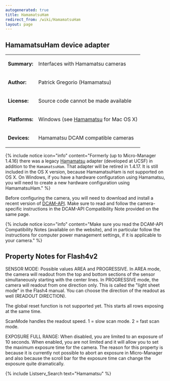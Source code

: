 ```yaml
---
autogenerated: true
title: HamamatsuHam
redirect_from: /wiki/HamamatsuHam
layout: page
---
```


## HamamatsuHam device adapter

<table>
<tr>
<td markdown="1">

**Summary:**

</td>
<td markdown="1">

Interfaces with Hamamatsu cameras

</td>
</tr>
<tr>
<td markdown="1">

**Author:**

</td>
<td markdown="1">

Patrick Gregorio (Hamamatsu)

</td>
</tr>
<tr>
<td markdown="1">

**License:**

</td>
<td markdown="1">

Source code cannot be made available

</td>
</tr>
<tr>
<td markdown="1">

**Platforms:**

</td>
<td markdown="1">

Windows (see [Hamamatsu](Hamamatsu) for Mac OS X)

</td>
</tr>
<tr>
<td markdown="1">

**Devices:**

</td>
<td markdown="1">

Hamamatsu DCAM compatible cameras

</td>
</tr>
</table>

{% include notice icon="info" content="Formerly (up to Micro-Manager 1.4.16) there was a
legacy [Hamamatsu](Hamamatsu) adapter (developed at UCSF) in
addition to the `HamamatsuHam`. That adapter will be retired in 1.4.17.
It is still included in the OS X version, because HamamatsuHam is not
supported on OS X. On Windows, if you have a hardware configuration
using Hamamatsu, you will need to create a new hardware configuration
using HamamatsuHam." %}

Before configuring the camera, you will need to download and install a
recent version of [DCAM-API](http://www.dcamapi.com/). Make sure to read
and follow the camera-specific instructions in the DCAM-API
Compatibility Note provided on the same page.

{% include notice icon="info" content="Make sure you read the DCAM-API Compatibility Notes (available on the website), and in particular follow the instructions for computer power management settings, if it is applicable to your camera." %}

## Property Notes for Flash4v2

SENSOR MODE: Possible values AREA and PROGRESSIVE. In AREA mode, the
camera will readout from the top and bottom sections of the sensor
simultaneously starting with the center lines. In PROGRESSIVE mode, the
camera will readout from one direction only. This is called the "light
sheet mode" in the Flash4 manual. You can choose the direction of the
readout as well (READOUT DIRECTION).

The global reset function is not supported yet. This starts all rows
exposing at the same time.

ScanMode handles the readout speed. 1 = slow scan mode. 2 = fast scan
mode.

EXPOSURE FULL RANGE: When disabled, you are limited to an exposure of 10
seconds. When enabled, you are not limited and it will allow you to set
the maximum exposure time for the camera. The reason for this property
is because it is currently not possible to abort an exposure in
Micro-Manager and also because the scroll bar for the exposure time can
change the exposure quite dramatically.

{% include Listserv_Search text="Hamamatsu" %}
